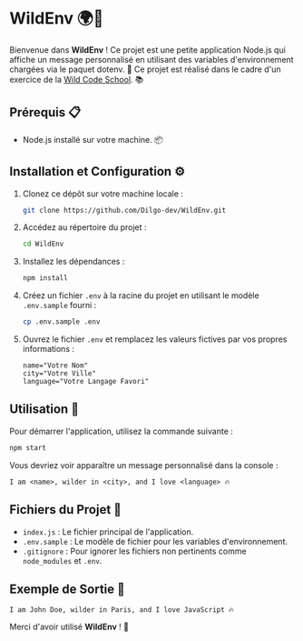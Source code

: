 # WildEnv 🌍🔧

Bienvenue dans **WildEnv** ! Ce projet est une petite application Node.js qui affiche un message personnalisé en utilisant des variables d'environnement chargées via le paquet dotenv. 🎉 Ce projet est réalisé dans le cadre d'un exercice de la [Wild Code School](https://www.wildcodeschool.com/). 📚

## Prérequis 📋

- Node.js installé sur votre machine. 📦

## Installation et Configuration ⚙️

1. Clonez ce dépôt sur votre machine locale : 
    ```sh
    git clone https://github.com/Dilgo-dev/WildEnv.git
    ```
2. Accédez au répertoire du projet :
    ```sh
    cd WildEnv
    ```
3. Installez les dépendances :
    ```sh
    npm install
    ```
4. Créez un fichier `.env` à la racine du projet en utilisant le modèle `.env.sample` fourni :
    ```sh
    cp .env.sample .env
    ```
5. Ouvrez le fichier `.env` et remplacez les valeurs fictives par vos propres informations :
    ```env
    name="Votre Nom"
    city="Votre Ville"
    language="Votre Langage Favori"
    ```

## Utilisation 🚀

Pour démarrer l'application, utilisez la commande suivante :
```sh
npm start
```

Vous devriez voir apparaître un message personnalisé dans la console :
```
I am <name>, wilder in <city>, and I love <language> 🔥
```

## Fichiers du Projet 📁

- `index.js` : Le fichier principal de l'application.
- `.env.sample` : Le modèle de fichier pour les variables d'environnement.
- `.gitignore` : Pour ignorer les fichiers non pertinents comme `node_modules` et `.env`.

## Exemple de Sortie 🎉

```
I am John Doe, wilder in Paris, and I love JavaScript 🔥
```

Merci d'avoir utilisé **WildEnv** ! 🌟